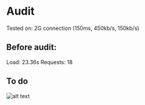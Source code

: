 # Audit

Tested on:  2G connection (150ms, 450kb/s, 150kb/s)

## Before audit:

Load:       23.36s
Requests:   18

## To do

![alt text](https://github.com/pierman1/performance-matters/week-1/images/audit.png "Audit")


